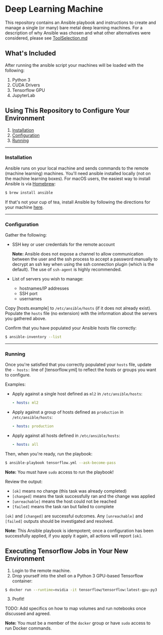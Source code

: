 # Deep Learning Machine

This repository contains an Ansible playbook and instructions to create and manage a single (or many) bare metal deep learning machines. For a description of why Ansible was chosen and what other alternatives were considered, please see [ToolSelection.md](ToolSelection.md)

## What's Included
After running the ansible script your machines will be loaded with the following:

1. Python 3
2. CUDA Drivers
3. Tensorflow GPU
4. JupyterLab

## Using This Repository to Configure Your Environment

1. [Installation](#Installation)
2. [Configuration](#Configuration)
3. [Running](#Running)

---

### Installation

Ansible runs on your local machine and sends commands to the remote (machine learning) machines. You'll need ansible installed locally (not on the machine learning boxes). 
For macOS users, the easiest way to install Ansible is via [Homebrew](https://brew.sh/):

```bash
$ brew install ansible
```

If that's not your cup of tea, install Ansible by following the directions for your machine [here](https://docs.ansible.com/ansible/latest/installation_guide/intro_installation.html#installing-the-control-machine).

---

### Configuration

Gather the following:

- SSH key or user credentials for the remote account

  **Note:** Ansible does not expose a channel to allow communication between the user and the ssh process to accept a password manually to decrypt an ssh key when using the ssh connection plugin (which is the default). The use of `ssh-agent` is highly recommended.

- List of servers you wish to manage:
  - hostnames/IP addresses
  - SSH port
  - usernames

Copy [hosts.example] to `/etc/ansible/hosts` (if it does not already exist). Populate the `hosts` file (no extension) with the information about the servers you gathered above.

Confirm that you have populated your Ansible hosts file correctly:

```bash
$ ansible-inventory --list
```

---

### Running

Once you're satisfied that you correctly populated your `hosts` file, update the `- hosts:` line of [tensorflow.yml] to reflect the hosts or groups you want to configure.

Examples:

- Apply against a single host defined as `ml2` in `/etc/ansible/hosts`:
  ```yaml
  - hosts: ml2
  ```
- Apply against a group of hosts defined as `production` in `/etc/ansible/hosts`:
  ```yaml
  - hosts: production
  ```
- Apply against all hosts defined in `/etc/ansible/hosts`:
  ```yaml
  - hosts: all
  ```

Then, when you're ready, run the playbook:

```bash
$ ansible-playbook tensorflow.yml --ask-become-pass
```

**Note:** You must have `sudo` access to run the playbook!

Review the output:

- `[ok]` means no change (this task was already completed)
- `[changed]` means the task successfully ran and the change was applied
- `[unreachable]` means the host could not be reached
- `[failed]` means the task ran but failed to complete

`[ok]` and `[changed]` are successful outcomes. Any `[unreachable]` and `[failed]` outputs should be investigated and resolved.

**Note:** This Ansible playbook is idempotent; once a configuration has been successfully applied, if you apply it again, all actions will report `[ok]`.

## Executing Tensorflow Jobs in Your New Environment

1. Login to the remote machine.
2. Drop yourself into the shell on a Python 3 GPU-based Tensorflow container:
  ```bash
  $ docker run --runtime=nvidia -it tensorflow/tensorflow:latest-gpu-py3 bash
  ```
3. Profit!

TODO: Add specifics on how to map volumes and run notebooks once discussed and agreed.

**Note:** You must be a member of the `docker` group or have `sudo` access to run Docker commands.

